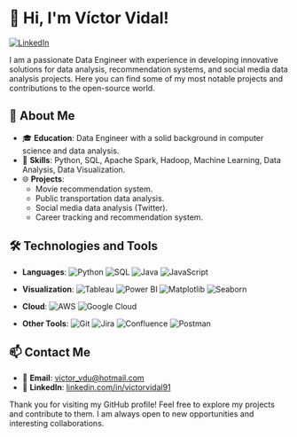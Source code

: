 # 👋 Hi, I'm Víctor Vidal!

[![LinkedIn](https://img.shields.io/badge/LinkedIn-0077B5?style=for-the-badge&logo=linkedin&logoColor=white)](https://www.linkedin.com/in/victorvidal91/)

I am a passionate Data Engineer with experience in developing innovative solutions for data analysis, recommendation systems, and social media data analysis projects. Here you can find some of my most notable projects and contributions to the open-source world.

## 🚀 About Me

- 🎓 **Education**: Data Engineer with a solid background in computer science and data analysis.
- 🔧 **Skills**: Python, SQL, Apache Spark, Hadoop, Machine Learning, Data Analysis, Data Visualization.
- 🌐 **Projects**:
  - Movie recommendation system.
  - Public transportation data analysis.
  - Social media data analysis (Twitter).
  - Career tracking and recommendation system.

## 🛠️ Technologies and Tools

- **Languages**: 
  ![Python](https://img.shields.io/badge/Python-3776AB?style=for-the-badge&logo=python&logoColor=white) 
  ![SQL](https://img.shields.io/badge/SQL-4479A1?style=for-the-badge&logo=postgresql&logoColor=white) 
  ![Java](https://img.shields.io/badge/Java-007396?style=for-the-badge&logo=java&logoColor=white) 
  ![JavaScript](https://img.shields.io/badge/JavaScript-F7DF1E?style=for-the-badge&logo=javascript&logoColor=black)

- **Visualization**: 
  ![Tableau](https://img.shields.io/badge/Tableau-E97627?style=for-the-badge&logo=tableau&logoColor=white) 
  ![Power BI](https://img.shields.io/badge/Power%20BI-F2C811?style=for-the-badge&logo=powerbi&logoColor=black) 
  ![Matplotlib](https://img.shields.io/badge/Matplotlib-2C5BB4?style=for-the-badge&logo=matplotlib&logoColor=white) 
  ![Seaborn](https://img.shields.io/badge/Seaborn-3776AB?style=for-the-badge&logoColor=white)

- **Cloud**: 
  ![AWS](https://img.shields.io/badge/AWS-232F3E?style=for-the-badge&logo=amazonaws&logoColor=white) 
  ![Google Cloud](https://img.shields.io/badge/Google%20Cloud-4285F4?style=for-the-badge&logo=googlecloud&logoColor=white)

- **Other Tools**: 
  ![Git](https://img.shields.io/badge/Git-F05032?style=for-the-badge&logo=git&logoColor=white) 
  ![Jira](https://img.shields.io/badge/Jira-0052CC?style=for-the-badge&logo=jira&logoColor=white)
  ![Confluence](https://img.shields.io/badge/Confluence-172B4D?style=for-the-badge&logo=confluence&logoColor=white)
  ![Postman](https://img.shields.io/badge/Postman-FF6C37?style=for-the-badge&logo=postman&logoColor=white)


## 📫 Contact Me

- 📧 **Email**: [victor_vdu@hotmail.com](mailto:victor_vdu@hotmail.com)
- 💼 **LinkedIn**: [linkedin.com/in/victorvidal91](https://www.linkedin.com/in/victorvidal91/)

Thank you for visiting my GitHub profile! Feel free to explore my projects and contribute to them. I am always open to new opportunities and interesting collaborations.

